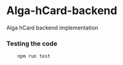 # Alga-hCard-backend
Alga hCard backend implementation



### Testing the code

````bash
    npm run test
````
